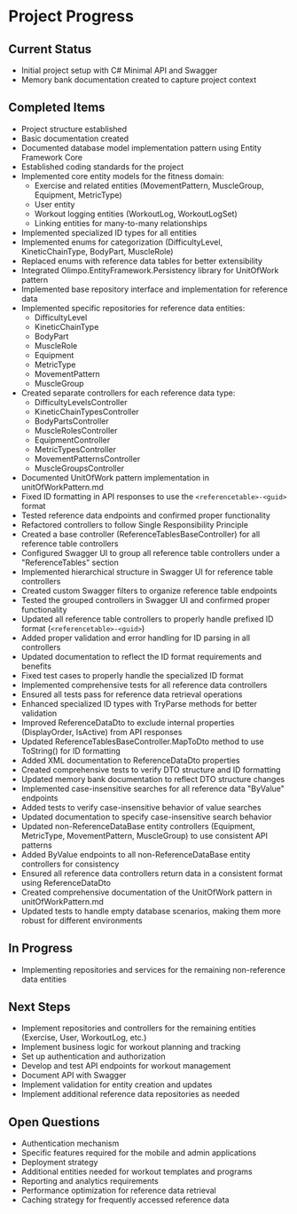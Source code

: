 # Project Progress

## Current Status
- Initial project setup with C# Minimal API and Swagger
- Memory bank documentation created to capture project context

## Completed Items
- Project structure established
- Basic documentation created
- Documented database model implementation pattern using Entity Framework Core
- Established coding standards for the project
- Implemented core entity models for the fitness domain:
  - Exercise and related entities (MovementPattern, MuscleGroup, Equipment, MetricType)
  - User entity
  - Workout logging entities (WorkoutLog, WorkoutLogSet)
  - Linking entities for many-to-many relationships
- Implemented specialized ID types for all entities
- Implemented enums for categorization (DifficultyLevel, KineticChainType, BodyPart, MuscleRole)
- Replaced enums with reference data tables for better extensibility
- Integrated Olimpo.EntityFramework.Persistency library for UnitOfWork pattern
- Implemented base repository interface and implementation for reference data
- Implemented specific repositories for reference data entities:
  - DifficultyLevel
  - KineticChainType
  - BodyPart
  - MuscleRole
  - Equipment
  - MetricType
  - MovementPattern
  - MuscleGroup
- Created separate controllers for each reference data type:
  - DifficultyLevelsController
  - KineticChainTypesController
  - BodyPartsController
  - MuscleRolesController
  - EquipmentController
  - MetricTypesController
  - MovementPatternsController
  - MuscleGroupsController
- Documented UnitOfWork pattern implementation in unitOfWorkPattern.md
- Fixed ID formatting in API responses to use the `<referencetable>-<guid>` format
- Tested reference data endpoints and confirmed proper functionality
- Refactored controllers to follow Single Responsibility Principle
- Created a base controller (ReferenceTablesBaseController) for all reference table controllers
- Configured Swagger UI to group all reference table controllers under a "ReferenceTables" section
- Implemented hierarchical structure in Swagger UI for reference table controllers
- Created custom Swagger filters to organize reference table endpoints
- Tested the grouped controllers in Swagger UI and confirmed proper functionality
- Updated all reference table controllers to properly handle prefixed ID format (`<referencetable>-<guid>`)
- Added proper validation and error handling for ID parsing in all controllers
- Updated documentation to reflect the ID format requirements and benefits
- Fixed test cases to properly handle the specialized ID format
- Implemented comprehensive tests for all reference data controllers
- Ensured all tests pass for reference data retrieval operations
- Enhanced specialized ID types with TryParse methods for better validation
- Improved ReferenceDataDto to exclude internal properties (DisplayOrder, IsActive) from API responses
- Updated ReferenceTablesBaseController.MapToDto method to use ToString() for ID formatting
- Added XML documentation to ReferenceDataDto properties
- Created comprehensive tests to verify DTO structure and ID formatting
- Updated memory bank documentation to reflect DTO structure changes
- Implemented case-insensitive searches for all reference data "ByValue" endpoints
- Added tests to verify case-insensitive behavior of value searches
- Updated documentation to specify case-insensitive search behavior
- Updated non-ReferenceDataBase entity controllers (Equipment, MetricType, MovementPattern, MuscleGroup) to use consistent API patterns
- Added ByValue endpoints to all non-ReferenceDataBase entity controllers for consistency
- Ensured all reference data controllers return data in a consistent format using ReferenceDataDto
- Created comprehensive documentation of the UnitOfWork pattern in unitOfWorkPattern.md
- Updated tests to handle empty database scenarios, making them more robust for different environments

## In Progress
- Implementing repositories and services for the remaining non-reference data entities

## Next Steps
- Implement repositories and controllers for the remaining entities (Exercise, User, WorkoutLog, etc.)
- Implement business logic for workout planning and tracking
- Set up authentication and authorization
- Develop and test API endpoints for workout management
- Document API with Swagger
- Implement validation for entity creation and updates
- Implement additional reference data repositories as needed

## Open Questions
- Authentication mechanism
- Specific features required for the mobile and admin applications
- Deployment strategy
- Additional entities needed for workout templates and programs
- Reporting and analytics requirements
- Performance optimization for reference data retrieval
- Caching strategy for frequently accessed reference data
